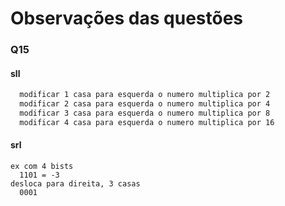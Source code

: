 # Observações das questões
### Q15
#### sll
```bash
  modificar 1 casa para esquerda o numero multiplica por 2
  modificar 2 casa para esquerda o numero multiplica por 4
  modificar 3 casa para esquerda o numero multiplica por 8
  modificar 4 casa para esquerda o numero multiplica por 16
```

#### srl
```
ex com 4 bists
  1101 = -3
desloca para direita, 3 casas
  0001
```